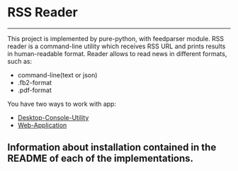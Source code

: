 # RSS Reader
---
This project is implemented by pure-python, with feedparser module.
RSS reader is a command-line utility which receives RSS URL and prints results in human-readable format. Reader allows to read news in different formats, such as:
- command-line(text or json)
- .fb2-format
- .pdf-format

You have two ways to work with app:

- [Desktop-Console-Utility](rssreader/)
- [Web-Application](web_news_reader/)

## Information about installation contained in the README of each of the implementations. 
